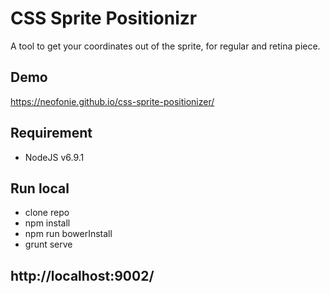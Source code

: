 # CSS Sprite Positionizr
A tool to get your coordinates out of the sprite, for regular and retina piece.

## Demo
https://neofonie.github.io/css-sprite-positionizer/

## Requirement
* NodeJS v6.9.1

## Run local
* clone repo
* npm install
* npm run bowerInstall
* grunt serve

## http://localhost:9002/
